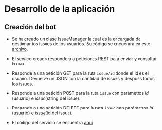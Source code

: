 # Desarrollo de la aplicación
## Creación del bot

- Se ha creado un clase IssueManager la cual es la encargada de gestionar los issues de los usuarios. Su código se encuentra en este [archivo](../IssueManager.js).

- El servico creado responderá a peticiones REST para enviar y consultar issues.
- Responde a una petición GET para la ruta `issue/id` donde el id es el usuario. Devuelve un JSON con la cantidad de issues y después todos los issues.
- Responde a una petición POST para la ruta `issue` con parámetros *id* (usuario) e *issue*(string del issue).
- Responde a una petición DELETE para la ruta `issue` con parámetros *id* (usuario) e *issue*(id del issue).
- El código del servicio se encuentra [aquí](../IssueService.js).
